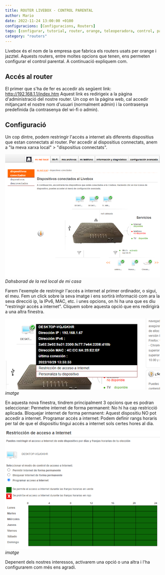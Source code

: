 ```yaml
---
title: ROUTER LIVEBOX - CONTROL PARENTAL
author: Mario
date: 2022-11-24 13:00:00 +0100
configuracions: [Configuracions, Routers]
tags: [configurar, tutorial, router, orange, teleoperadora, control, parental, pc, libebox, acces, xarxa, dispositiu, restringir, jazztel]
category: "routers"
---
```


Livebox és el nom de la empresa que fabrica els routers usats per orange i jazztel. Aquests routers, entre moltes opcions que tenen, ens permeten configurar el control parental. A continuació expliquem com.

## Accés al router

El primer que s'ha de fer es accedir als següent link: http://192.168.1.1/index.htm
Aquest link es redirigeix a la pàgina d'administració del nostre router. Un cop en la pàgina web, cal accedir mitjançant el nostre nom d'usuari (normalment admin) i la contrasenya predefinida (la contrasenya del wi-fi o admin).

## Configuració

Un cop dintre, podem restringir l'accés a internet als diferents dispositius que estan connectats al router.
Per accedir al dispositius connectats, anem a "la meva xarxa local" > "dispositius connectats".

![Desktop View](/assets/img/2022-11-24-router-livebox-control-parental/image2.png)
_Dahsborad de la red local de mi casa_

Farem l'exemple de restringir l'accés a internet al primer ordinador, o sigui, el meu.
Fem un click sobre la seva imatge i ens sortirà informació com ara la seva direcció ip, la IPv6, MAC, etc. i unes opcions, on hi ha una que es diu "restringir accés a internet". Cliquem sobre aquesta opció que ens redirigirà a una altra finestra.

![Desktop View](/assets/img/2022-11-24-router-livebox-control-parental/image1.png)
_imatge_

En aquesta nova finestra, tindrem principalment 3 opcions que es podran seleccionar:
Permetre internet de forma permanent: No hi ha cap restricció aplicada.
Bloquejar internet de forma permanent: Aquest dispositiu NO pot accedir a internet.
Programar accés a internet: Podem definir rangs horaris per tal de que el dispositiu tingui accés a internet sols certes hores al dia.

![Desktop View](/assets/img/2022-11-24-router-livebox-control-parental/image3.png)
_imatge_

Depenent dels nostres interessos, activarem una opció o una altra i l'ha configurarem com més ens agradi.
